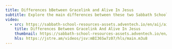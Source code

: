 ```yaml
---
title: Differences bBetween Gracelink and Alive In Jesus
subtitle: Explore the main differences between these two Sabbath School curricula.
video:
  - src: https://sabbath-school-resources-assets.adventech.io/en/aij/aij-training-videos/assets/en-aij-differences-between-gracelink-and-alive-in-jesus.mp4
    title: Differences Between Gracelink And Alive In Jesus
    thumbnail: https://sabbath-school-resources-assets.adventech.io/en/aij/aij-training-videos/19-differences-between-gracelink-and-alive-in-jesus/cover.png
    hls: https://jstre.am/videos/jsv:mBI36Sw7z07/hls/main.m3u8
---
```


